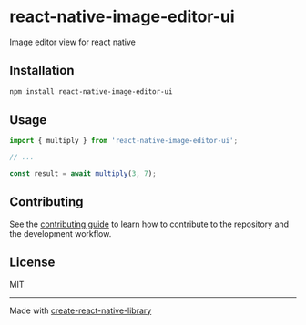 # react-native-image-editor-ui

Image editor view for react native

## Installation

```sh
npm install react-native-image-editor-ui
```

## Usage


```js
import { multiply } from 'react-native-image-editor-ui';

// ...

const result = await multiply(3, 7);
```


## Contributing

See the [contributing guide](CONTRIBUTING.md) to learn how to contribute to the repository and the development workflow.

## License

MIT

---

Made with [create-react-native-library](https://github.com/callstack/react-native-builder-bob)
